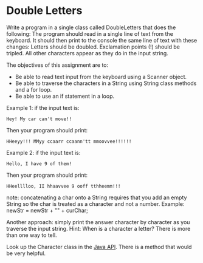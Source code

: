 # Double Letters
Write a program in a single class called DoubleLetters that does the following:
The program should read in a single line of text from the keyboard. It should then print to the console the same line of text with these changes: Letters should be doubled. Exclamation points (!) should be tripled. All other characters appear as they do in the input string.

The objectives of this assignment are to:

- Be able to read text input from the keyboard using a Scanner object.
- Be able to traverse the characters in a String using String class methods and a for loop.
- Be able to use an if statement in a loop.

Example 1: if the input text is:

`Hey! My car can't move!!`

Then your program should print:

`HHeeyy!!! MMyy ccaarr ccaann'tt mmoovvee!!!!!!`

Example 2: if the input text is:

`Hello, I have 9 of them!`

Then your program should print:

`HHeelllloo, II hhaavvee 9 ooff tthheemm!!!`

note: concatenating a char onto a String requires that you add an empty String so the char is treated as a character and not a number. Example: newStr = newStr + "" + curChar;

Another approach: simply print the answer character by character as you traverse the input string.
Hint:
When is a character a letter? There is more than one way to tell. 

Look up the Character class in the [Java API](https://docs.oracle.com/javase/7/docs/api/). There is a method that would be very helpful.
